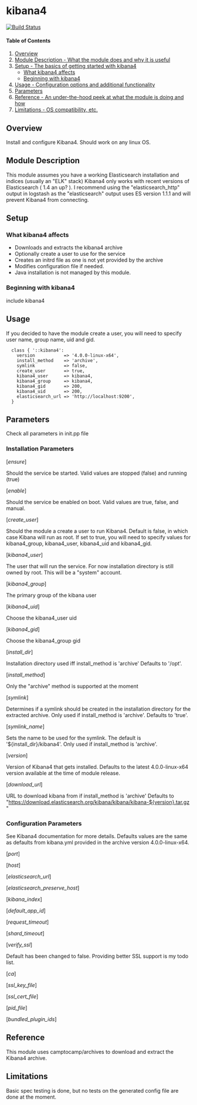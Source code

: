 # kibana4

[![Build Status](http://img.shields.io/travis/lesaux/puppet-kibana4.svg)](http://travis-ci.org/lesaux/puppet-kibana4)


#### Table of Contents

1. [Overview](#overview)
2. [Module Description - What the module does and why it is useful](#module-description)
3. [Setup - The basics of getting started with kibana4](#setup)
    * [What kibana4 affects](#what-kibana4-affects)
    * [Beginning with kibana4](#beginning-with-kibana4)
4. [Usage - Configuration options and additional functionality](#usage)
5. [Parameters](#parameters)
6. [Reference - An under-the-hood peek at what the module is doing and how](#reference)
7. [Limitations - OS compatibility, etc.](#limitations)

## Overview

Install and configure Kibana4. Should work on any linux OS.

## Module Description

This module assumes you have a working Elasticsearch installation and indices (usually an "ELK" stack)
Kibana4 only works with recent versions of Elasticsearch ( 1.4 an up? ). I recommend using the "elasticsearch_http" output
in logstash as the "elasticsearch" output uses ES version 1.1.1 and will prevent Kibana4 from connecting.


## Setup

### What kibana4 affects

* Downloads and extracts the kibana4 archive
* Optionally create a user to use for the service
* Creates an initrd file as one is not yet provided by the archive
* Modifies configuration file if needed.
* Java installation is not managed by this module.

### Beginning with kibana4

include kibana4

## Usage

If you decided to have the module create a user, you will need to specify
user name, group name, uid and gid.

```
  class { '::kibana4':
    version           => '4.0.0-linux-x64',
    install_method    => 'archive',
    symlink           => false,
    create_user       => true,
    kibana4_user      => kibana4,
    kibana4_group     => kibana4,
    kibana4_gid       => 200,
    kibana4_uid       => 200,
    elasticsearch_url => 'http://localhost:9200',
  }
```

## Parameters

Check all parameters in init.pp file

### Installation Parameters

 [*ensure*]

Should the service be started. Valid values are stopped (false) and running (true)

 [*enable*]

Should the service be enabled on boot. Valid values are true, false, and manual.

 [*create_user*]

Should the module a create a user to run Kibana4. Default is false, in which case Kibana
will run as root. If set to true, you will need to specify values for kibana4_group, kibana4_user,
kibana4_uid and kibana4_gid.

 [*kibana4_user*]

The user that will run the service. For now installation directory is still owned by root.
This will be a "system" account.

 [*kibana4_group*]

The primary group of the kibana user

 [*kibana4_uid*]

Choose the kibana4_user uid

 [*kibana4_gid*]

Choose the kibana4_group gid

 [*install_dir*]
 
Installation directory used iff install_method is 'archive'
Defaults to '/opt'.

 [*install_method*]

Only the "archive" method is supported at the moment

 [*symlink*]

Determines if a symlink should be created in the installation directory for
the extracted archive. Only used if install_method is 'archive'.
Defaults to 'true'.

 [*symlink_name*]

Sets the name to be used for the symlink. The default is '${install_dir}/kibana4'.
Only used if install_method is 'archive'.

 [*version*]

Version of Kibana4 that gets installed.
Defaults to the latest 4.0.0-linux-x64 version available at the time of module release.

 [*download_url*]

URL to download kibana from if install_method is 'archive'
Defaults to "https://download.elasticsearch.org/kibana/kibana/kibana-${version}.tar.gz"

### Configuration Parameters

 See Kibana4 documentation for more details. Defaults values are the same as defaults from kibana.yml
 provided in the archive version 4.0.0-linux-x64.

 [*port*]

 [*host*]
 
 [*elasticsearch_url*]

 [*elasticsearch_preserve_host*]
 
 [*kibana_index*]

 [*default_app_id*]
 
 [*request_timeout*]
 
 [*shard_timeout*]
 
 [*verify_ssl*]
 
Default has been changed to false.
Providing better SSL support is my todo list.

 [*ca*]
 
 [*ssl_key_file*]
 
 [*ssl_cert_file*]
 
 [*pid_file*]
 
 [*bundled_plugin_ids*]
 

## Reference

This module uses camptocamp/archives to download and extract the Kibana4 archive.

## Limitations

Basic spec testing is done, but no tests on the generated config file are done at the moment.

